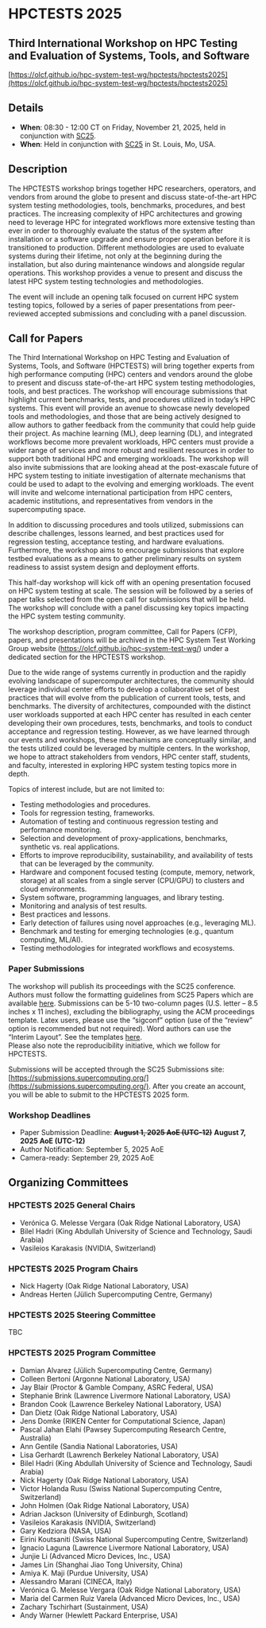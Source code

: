# HPCTESTS 2025

## Third International Workshop on HPC Testing and Evaluation of Systems, Tools, and Software

[https://olcf.github.io/hpc-system-test-wg/hpctests/hpctests2025](https://olcf.github.io/hpc-system-test-wg/hpctests/hpctests2025)

## Details

* **When**: 08:30 - 12:00 CT on Friday, November 21, 2025, held in conjunction with [SC25](https://sc25.supercomputing.org/).
* **When**: Held in conjunction with [SC25](https://sc25.supercomputing.org/) in St. Louis, Mo, USA.

## Description

The HPCTESTS workshop brings together HPC researchers, operators, and vendors from around the globe to present and discuss state-of-the-art HPC system testing methodologies, tools, benchmarks, procedures, and best practices. The increasing complexity of HPC architectures and growing need to leverage HPC for integrated workflows more extensive testing than ever in order to thoroughly evaluate the status of the system after installation or a software upgrade and ensure proper operation before it is transitioned to production. Different methodologies are used to evaluate systems during their lifetime, not only at the beginning during the installation, but also during maintenance windows and alongside regular operations. This workshop provides a venue to present and discuss the latest HPC system testing technologies and methodologies.

The event will include an opening talk focused on current HPC system testing topics, followed by a series of paper presentations from peer-reviewed accepted submissions and concluding with a panel discussion.

## Call for Papers

The Third International Workshop on HPC Testing and Evaluation of Systems, Tools, and Software (HPCTESTS) will bring together experts from high performance computing (HPC) centers and vendors around the globe to present and discuss state-of-the-art HPC system testing methodologies, tools, and best practices. The workshop will encourage submissions that highlight current benchmarks, tests, and procedures utilized in today’s HPC systems. This event will provide an avenue to showcase newly developed tools and methodologies, and those that are being actively designed to allow authors to gather feedback from the community that could help guide their project. As machine learning (ML), deep learning (DL), and integrated workflows become more prevalent workloads, HPC centers must provide a wider range of services and more robust and resilient resources in order to support both traditional HPC and emerging workloads. The workshop will also invite submissions that are looking ahead at the post-exascale future of HPC system testing to initiate investigation of alternate mechanisms that could be used to adapt to the evolving and emerging workloads. The event will invite and welcome international participation from HPC centers, academic institutions, and representatives from vendors in the supercomputing space.

In addition to discussing procedures and tools utilized, submissions can describe challenges, lessons learned, and best practices used for regression testing, acceptance testing, and hardware evaluations. Furthermore, the workshop aims to encourage submissions that explore testbed evaluations as a means to gather preliminary results on system readiness to assist system design and deployment efforts.

This half-day workshop will kick off with an opening presentation focused on HPC system testing at scale. The session will be followed by a series of paper talks selected from the open call for submissions that will be held. The workshop will conclude with a panel discussing key topics impacting the HPC system testing community.

The workshop description, program committee, Call for Papers (CFP), papers, and presentations will be archived in the HPC System Test Working Group website (https://olcf.github.io/hpc-system-test-wg/) under a dedicated section for the HPCTESTS workshop.

Due to the wide range of systems currently in production and the rapidly evolving landscape of supercomputer architectures, the community should leverage individual center efforts to develop a collaborative set of best practices that will evolve from the publication of current tools, tests, and benchmarks. The diversity of architectures, compounded with the distinct user workloads supported at each HPC center has resulted in each center developing their own procedures, tests, benchmarks, and tools to conduct acceptance and regression testing. However, as we have learned through our events and workshops, these mechanisms are conceptually similar, and the tests utilized could be leveraged by multiple centers. In the workshop, we hope to attract stakeholders from vendors, HPC center staff, students, and faculty, interested in exploring HPC system testing topics more in depth. 

Topics of interest include, but are not limited to:
- Testing methodologies and procedures.
- Tools for regression testing, frameworks.
- Automation of testing and continuous regression testing and performance monitoring.
- Selection and development of proxy-applications, benchmarks, synthetic vs. real applications.
- Efforts to improve reproducibility, sustainability, and availability of tests that can be leveraged by the community.
- Hardware and component focused testing (compute, memory, network, storage) at all scales from a single server (CPU/GPU) to clusters and cloud environments.
- System software, programming languages, and library testing.
- Monitoring and analysis of test results.
- Best practices and lessons.
- Early detection of failures using novel approaches (e.g., leveraging ML).
- Benchmark and testing for emerging technologies (e.g., quantum computing, ML/AI).
- Testing methodologies for integrated workflows and ecosystems.


### Paper Submissions

The workshop will publish its proceedings with the SC25 conference. Authors must follow the formatting guidelines from SC25 Papers which are available [here](https://sc24.supercomputing.org/program/papers/). Submissions can be 5-10 two-column pages (U.S. letter – 8.5 inches x 11 inches), excluding the bibliography, using the ACM proceedings template. Latex users, please use the “sigconf” option (use of the “review” option is recommended but not required). Word authors can use the “Interim Layout”. See the templates [here](https://www.acm.org/publications/proceedings-template).  
Please also note the reproducibility initiative, which we follow for HPCTESTS.

Submissions will be accepted through the SC25 Submissions site: [https://submissions.supercomputing.org/](https://submissions.supercomputing.org/). After you create an account, you will be able to submit to the HPCTESTS 2025 form.

### Workshop Deadlines

* Paper Submission Deadline: ~~**August 1, 2025 AoE (UTC-12)**~~ **August 7, 2025 AoE (UTC-12)**
* Author Notification: September 5, 2025 AoE
* Camera-ready: September 29, 2025 AoE

## Organizing Committees

### HPCTESTS 2025 General Chairs

* Verónica G. Melesse Vergara (Oak Ridge National Laboratory, USA)
* Bilel Hadri (King Abdullah University of Science and Technology, Saudi Arabia)
* Vasileios Karakasis (NVIDIA, Switzerland)

### HPCTESTS 2025 Program Chairs

* Nick Hagerty (Oak Ridge National Laboratory, USA)
* Andreas Herten (Jülich Supercomputing Centre, Germany)

### HPCTESTS 2025 Steering Committee

TBC

### HPCTESTS 2025 Program Committee

* Damian Alvarez (Jülich Supercomputing Centre, Germany)
* Colleen Bertoni (Argonne National Laboratory, USA)
* Jay Blair (Proctor & Gamble Company, ASRC Federal, USA)
* Stephanie Brink (Lawrence Livermore National Laboratory, USA)
* Brandon Cook (Lawrence Berkeley National Laboratory, USA)
* Dan Dietz (Oak Ridge National Laboratory, USA)
* Jens Domke (RIKEN Center for Computational Science, Japan)
* Pascal Jahan Elahi (Pawsey Supercomputing Research Centre, Australia)
* Ann Gentile (Sandia National Laboratories, USA)
* Lisa Gerhardt (Lawrench Berkeley National Laboratory, USA)
* Bilel Hadri (King Abdullah University of Science and Technology, Saudi Arabia)
* Nick Hagerty (Oak Ridge National Laboratory, USA)
* Victor Holanda Rusu (Swiss National Supercomputing Centre, Switzerland)
* John Holmen (Oak Ridge National Laboratory, USA)
* Adrian Jackson (University of Edinburgh, Scotland)
* Vasileios Karakasis (NVIDIA, Switzerland)
* Gary Kedziora (NASA, USA)
* Eirini Koutsaniti (Swiss National Supercomputing Centre, Switzerland)
* Ignacio Laguna (Lawrence Livermore National Laboratory, USA)
* Junjie Li (Advanced Micro Devices, Inc., USA)
* James Lin (Shanghai Jiao Tong University, China)
* Amiya K. Maji (Purdue University, USA)
* Alessandro Marani (CINECA, Italy)
* Verónica G. Melesse Vergara (Oak Ridge National Laboratory, USA)
* Maria del Carmen Ruiz Varela (Advanced Micro Devices, Inc., USA)
* Zachary Tschirhart (Sustainment, USA)
* Andy Warner (Hewlett Packard Enterprise, USA)

